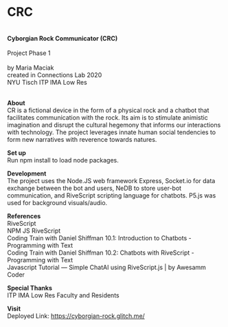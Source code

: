 # CRC
<br>
<b>Cyborgian Rock Communicator (CRC)</b><br><br>
Project Phase 1 <br><br>
by Maria Maciak<br>
created in Connections Lab 2020<br>
NYU Tisch ITP IMA Low Res<br><br>

<b>About</b><br>
CR is a fictional device in the form of a physical rock and a chatbot that facilitates communication with the rock. Its aim is to stimulate animistic imagination and disrupt the cultural hegemony that informs our interactions with technology. The project leverages innate human social tendencies to form new narratives with reverence towards natures.  

<b>Set up</b><br>
Run npm install to load node packages.
 
<b>Development</b><br>
The project uses the Node.JS web framework Express, Socket.io for data exchange between the bot and users, NeDB to store user-bot communication, and RiveScript scripting language for chatbots. P5.js was used for background visuals/audio. 
  
<b>References</b><br>
RiveScript<br>
NPM JS RiveScript<br>
Coding Train with Daniel Shiffman 10.1: Introduction to Chatbots - Programming with Text<br>
Coding Train with Daniel Shiffman 10.2: Chatbots with RiveScript - Programming with Text<br>
Javascript Tutorial — Simple ChatAI using RiveScript.js | by Awesamm Coder<br>

<b>Special Thanks</b><br>
ITP IMA Low Res Faculty and Residents

<b>Visit</b><br>
Deployed Link: https://cyborgian-rock.glitch.me/<br>

